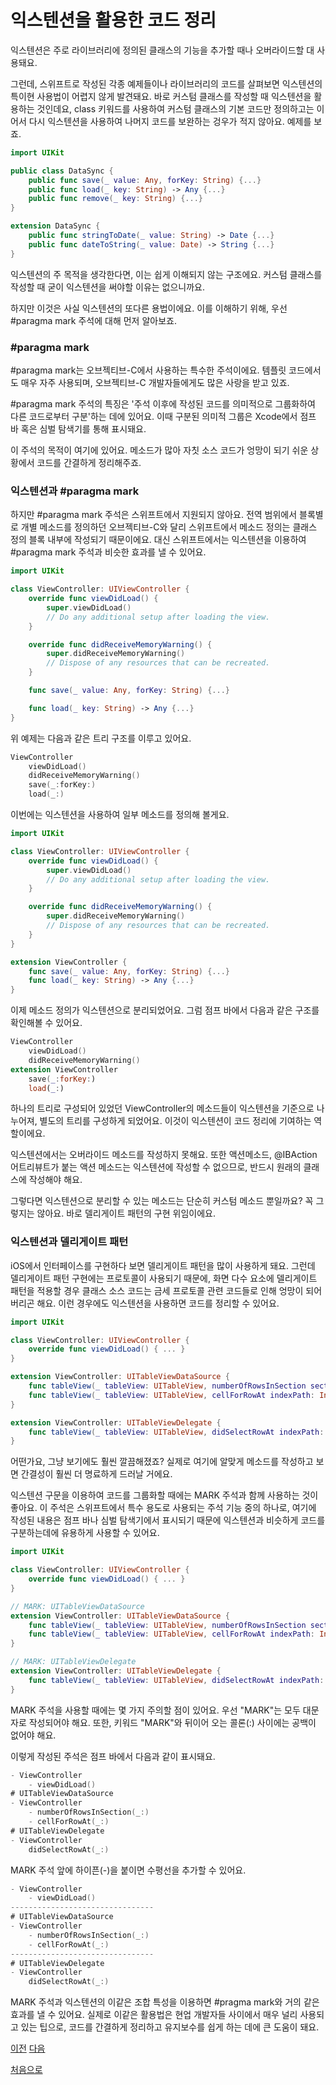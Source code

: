 # 익스텐션을 활용한 코드 정리

익스텐션은 주로 라이브러리에 정의된 클래스의 기능을 추가할 때나 오버라이드할 대 사용돼요.

그런데, 스위프트로 작성된 각종 예제들이나 라이브러리의 코드를 살펴보면 익스텐션의 특이현 사용법이 어렵지 않게 발견돼요. 바로 커스텀 클래스를 작성할 때 익스텐션을 활용하는 것인데요, class 키워드를 사용하여 커스텀 클래스의 기본 코드만 정의하고는 이어서 다시 익스텐션을 사용하여 나머지 코드를 보완하는 겅우가 적지 않아요. 예제를 보죠.

```swift
import UIKit

public class DataSync {
    public func save(_ value: Any, forKey: String) {...}
    public func load(_ key: String) -> Any {...}
    public func remove(_ key: String) {...}
}

extension DataSync {
    public func stringToDate(_ value: String) -> Date {...}
    public func dateToString(_ value: Date) -> String {...}
}
```

익스텐션의 주 목적을 생각한다면, 이는 쉽게 이해되지 않는 구조에요. 커스텀 클래스를 작성할 때 굳이 익스텐션을 써야할 이유는 없으니까요.

하지만 이것은 사실 익스텐션의 또다른 용법이에요. 이를 이해하기 위해, 우선 #paragma mark 주석에 대해 먼저 알아보죠.

### #paragma mark

#paragma mark는 오브젝티브-C에서 사용하는 특수한 주석이에요. 템플릿 코드에서도 매우 자주 사용되며, 오브젝티브-C 개발자들에게도 많은 사랑을 받고 있죠.

#paragma mark 주석의 특징은 '주석 이후에 작성된 코드를 의미적으로 그룹화하여 다른 코드로부터 구분'하는 데에 있어요. 이때 구분된 의미적 그룹은 Xcode에서 점프 바 혹은 심벌 탐색기를 통해 표시돼요.

이 주석의 목적이 여기에 있어요. 메소드가 많아 자칫 소스 코드가 엉망이 되기 쉬운 상황에서 코드를 간결하게 정리해주죠.

### 익스텐션과 #paragma mark

하지만 #paragma mark 주석은 스위프트에서 지원되지 않아요. 전역 범위에서 블록별로 개별 메소드를 정의하던 오브젝티브-C와 달리 스위프트에서 메소드 정의는 클래스 정의 블록 내부에 작성되기 때문이에요. 대신 스위프트에서는 익스텐션을 이용하여 #paragma mark 주석과 비슷한 효과를 낼 수 있어요.

```swift
import UIKit

class ViewController: UIViewController {
    override func viewDidLoad() {
        super.viewDidLoad()
        // Do any additional setup after loading the view.
    }

    override func didReceiveMemoryWarning() {
        super.didReceiveMemoryWarning()
        // Dispose of any resources that can be recreated.
    }

    func save(_ value: Any, forKey: String) {...}

    func load(_ key: String) -> Any {...}
}
```

위 예제는 다음과 같은 트리 구조를 이루고 있어요.

```swift
ViewController
    viewDidLoad()
    didReceiveMemoryWarning()
    save(_:forKey:)
    load(_:)
```

이번에는 익스텐션을 사용하여 일부 메소드를 정의해 볼게요.

```swift
import UIKit

class ViewController: UIViewController {
    override func viewDidLoad() {
        super.viewDidLoad()
        // Do any additional setup after loading the view.
    }

    override func didReceiveMemoryWarning() {
        super.didReceiveMemoryWarning()
        // Dispose of any resources that can be recreated.
    }
}

extension ViewController {
    func save(_ value: Any, forKey: String) {...}
    func load(_ key: String) -> Any {...}
}
```

이제 메소드 정의가 익스텐션으로 분리되었어요. 그럼 점프 바에서 다음과 같은 구조를 확인해볼 수 있어요.

```swift
ViewController
    viewDidLoad()
    didReceiveMemoryWarning()
extension ViewController
    save(_:forKey:)
    load(_:)
```

하나의 트리로 구성되어 있었던 ViewController의 메소드들이 익스텐션을 기준으로 나누어져, 별도의 트리를 구성하게 되었어요. 이것이 익스텐션이 코드 정리에 기여하는 역할이에요.

익스텐션에서는 오버라이드 메소드를 작성하지 못해요. 또한 액션메소드, @IBAction 어트리뷰트가 붙는 액션 메소드는 익스텐션에 작성할 수 없으므로, 반드시 원래의 클래스에 작성해야 해요.

그렇다면 익스텐션으로 분리할 수 있는 메소드는 단순히 커스텀 메소드 뿐일까요? 꼭 그렇지는 않아요. 바로 델리게이트 패턴의 구현 위임이에요.

### 익스텐션과 델리게이트 패턴

iOS에서 인터페이스를 구현하다 보면 델리게이트 패턴을 많이 사용하게 돼요. 그런데 델리게이트 패턴 구현에는 프로토콜이 사용되기 때문에, 화면 다수 요소에 델리게이트 패턴을 적용할 경우 클래스 소스 코드는 금세 프로토콜 관련 코드들로 인해 엉망이 되어버리곤 해요. 이런 경우에도 익스텐션을 사용하면 코드를 정리할 수 있어요.

```swift
import UIKit

class ViewController: UIViewController {
    override func viewDidLoad() { ... }
}

extension ViewController: UITableViewDataSource {
    func tableView(_ tableView: UITableView, numberOfRowsInSection section: Int) -> Int {...}
    func tableView(_ tableView: UITableView, cellForRowAt indexPath: IndexPath) -> UITableViewCell {...}
}

extension ViewController: UITableViewDelegate {
    func tableView(_ tableView: UITableView, didSelectRowAt indexPath: IndexPath) {...}
}
```

어떤가요, 그냥 보기에도 훨씬 깔끔해졌죠? 실제로 여기에 알맞게 메소드를 작성하고 보면 간결성이 훨씬 더 명료하게 드러날 거에요.

익스텐션 구문을 이용하여 코드를 그룹화할 때에는 MARK 주석과 함께 사용하는 것이 좋아요. 이 주석은 스위프트에서 특수 용도로 사용되는 주석 기능 중의 하나로, 여기에 작성된 내용은 점프 바나 심벌 탐색기에서 표시되기 때문에 익스텐션과 비슷하게 코드를 구분하는데에 유용하게 사용할 수 있어요.

```swift
import UIKit

class ViewController: UIViewController {
    override func viewDidLoad() { ... }
}

// MARK: UITableViewDataSource
extension ViewController: UITableViewDataSource {
    func tableView(_ tableView: UITableView, numberOfRowsInSection section: Int) -> Int {...}
    func tableView(_ tableView: UITableView, cellForRowAt indexPath: IndexPath) -> UITableViewCell {...}
}

// MARK: UITableViewDelegate
extension ViewController: UITableViewDelegate {
    func tableView(_ tableView: UITableView, didSelectRowAt indexPath: IndexPath) {...}
}
```

MARK 주석을 사용할 때에는 몇 가지 주의할 점이 있어요. 우선 "MARK"는 모두 대문자로 작성되어야 해요. 또한, 키워드 "MARK"와 뒤이어 오는 콜론(:) 사이에는 공백이 없어야 해요.

이렇게 작성된 주석은 점프 바에서 다음과 같이 표시돼요.

```swift
- ViewController
    - viewDidLoad()
# UITableViewDataSource
- ViewController
    - numberOfRowsInSection(_:)
    - cellForRowAt(_:)
# UITableViewDelegate
- ViewController
    didSelectRowAt(_:)
```

MARK 주석 앞에 하이픈(-)을 붙이면 수평선을 추가할 수 있어요.

```swift
- ViewController
    - viewDidLoad()
--------------------------------
# UITableViewDataSource
- ViewController
    - numberOfRowsInSection(_:)
    - cellForRowAt(_:)
--------------------------------
# UITableViewDelegate
- ViewController
    didSelectRowAt(_:)
```

MARK 주석과 익스텐션의 이같은 조합 특성을 이용하면 #pragma mark와 거의 같은 효과를 낼 수 있어요. 실제로 이같은 활용법은 현업 개발자들 사이에서 매우 널리 사용되고 있는 팁으로, 코드를 간결하게 정리하고 유지보수를 쉽게 하는 데에 큰 도움이 돼요.

[이전](https://github.com/MojitoBar/iOS-DeepDive/blob/main/%EA%BC%BC%EA%BC%BC%ED%95%9C_%EC%9E%AC%EC%9D%80%EC%94%A8%EC%9D%98_Swift_%EB%AC%B8%EB%B2%95%ED%8E%B8/9.2.2.md)
[다음](https://github.com/MojitoBar/iOS-DeepDive/blob/main/%EA%BC%BC%EA%BC%BC%ED%95%9C_%EC%9E%AC%EC%9D%80%EC%94%A8%EC%9D%98_Swift_%EB%AC%B8%EB%B2%95%ED%8E%B8/10.md)

[처음으로](https://github.com/MojitoBar/iOS-DeepDive/blob/main/%EA%BC%BC%EA%BC%BC%ED%95%9C_%EC%9E%AC%EC%9D%80%EC%94%A8%EC%9D%98_Swift_%EB%AC%B8%EB%B2%95%ED%8E%B8/README.md)

